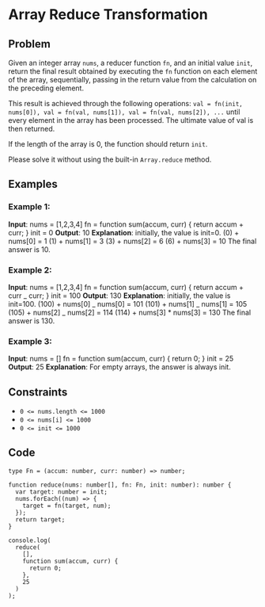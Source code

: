 # Array Reduce Transformation

## Problem

Given an integer array `nums`, a reducer function `fn`, and an initial value `init`, return the final result obtained by executing the `fn` function on each element of the array, sequentially, passing in the return value from the calculation on the preceding element.

This result is achieved through the following operations: `val = fn(init, nums[0]), val = fn(val, nums[1]), val = fn(val, nums[2]), ...` until every element in the array has been processed. The ultimate value of val is then returned.

If the length of the array is 0, the function should return `init`.

Please solve it without using the built-in `Array.reduce` method.

## Examples

### Example 1:

**Input**:
nums = [1,2,3,4]
fn = function sum(accum, curr) { return accum + curr; }
init = 0
**Output**: 10
**Explanation**:
initially, the value is init=0.
(0) + nums[0] = 1
(1) + nums[1] = 3
(3) + nums[2] = 6
(6) + nums[3] = 10
The final answer is 10.

### Example 2:

**Input**:
nums = [1,2,3,4]
fn = function sum(accum, curr) { return accum + curr _ curr; }
init = 100
**Output**: 130
**Explanation**:
initially, the value is init=100.
(100) + nums[0] _ nums[0] = 101
(101) + nums[1] _ nums[1] = 105
(105) + nums[2] _ nums[2] = 114
(114) + nums[3] \* nums[3] = 130
The final answer is 130.

### Example 3:

**Input**:
nums = []
fn = function sum(accum, curr) { return 0; }
init = 25
**Output**: 25
**Explanation**: For empty arrays, the answer is always init.

## Constraints

- `0 <= nums.length <= 1000`
- `0 <= nums[i] <= 1000`
- `0 <= init <= 1000`

## Code

```
type Fn = (accum: number, curr: number) => number;

function reduce(nums: number[], fn: Fn, init: number): number {
  var target: number = init;
  nums.forEach((num) => {
    target = fn(target, num);
  });
  return target;
}

console.log(
  reduce(
    [],
    function sum(accum, curr) {
      return 0;
    },
    25
  )
);


```
